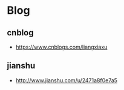 # Blog

## cnblog
- https://www.cnblogs.com/liangxiaxu

## jianshu
- http://www.jianshu.com/u/2471a8f0e7a5